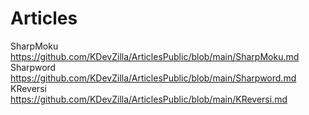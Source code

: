 # Articles

SharpMoku https://github.com/KDevZilla/ArticlesPublic/blob/main/SharpMoku.md
Sharpword https://github.com/KDevZilla/ArticlesPublic/blob/main/Sharpword.md  
KReversi https://github.com/KDevZilla/ArticlesPublic/blob/main/KReversi.md



